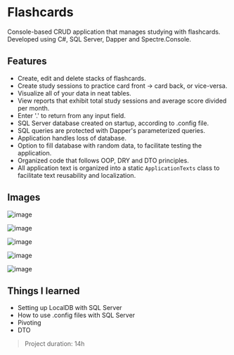 # Flashcards

Console-based CRUD application that manages studying with flashcards. Developed using C#, SQL Server, Dapper and Spectre.Console.

## Features

- Create, edit and delete stacks of flashcards.
- Create study sessions to practice card front -> card back, or vice-versa.
- Visualize all of your data in neat tables.
- View reports that exhibit total study sessions and average score divided per month.
- Enter '.' to return from any input field.
- SQL Server database created on startup, according to .config file.
- SQL queries are protected with Dapper's parameterized queries.
- Application handles loss of database.
- Option to fill database with random data, to facilitate testing the application.
- Organized code that follows OOP, DRY and DTO principles.
- All application text is organized into a static `ApplicationTexts` class to facilitate text reusability and localization.

## Images

![image](https://github.com/user-attachments/assets/0823b2f7-9100-4dde-8ec2-b510548da131)

![image](https://github.com/user-attachments/assets/e0d3d2a5-4ba5-467b-be54-3bbc4ccaf8a9)

![image](https://github.com/user-attachments/assets/78ff8f79-c064-44d9-875d-681aae2880bc)

![image](https://github.com/user-attachments/assets/bb208871-f58c-4ed3-a232-88fb758e9364)

![image](https://github.com/user-attachments/assets/800c520f-4a64-47d2-8e76-89ce86771b49)

## Things I learned

- Setting up LocalDB with SQL Server
- How to use .config files with SQL Server
- Pivoting
- DTO

> Project duration: 14h
